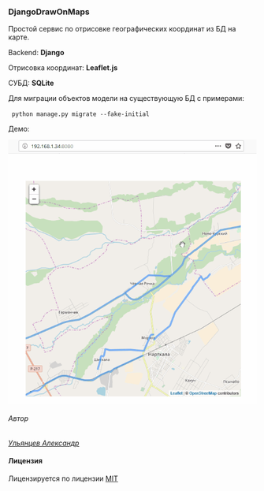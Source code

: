 ### DjangoDrawOnMaps
Простой сервис по отрисовке географических координат из БД на карте.

Backend: **Django**

Отрисовка координат: **Leaflet.js**

СУБД: **SQLite**


Для миграции объектов модели на существующую БД с примерами:

` python manage.py migrate --fake-initial`

Демо:

![](Readme/demo_geometrica.gif)

###### Автор
[*Ульянцев Александр*](mailto:it.bumerang@gmail.com)

#### Лицензия
Лицензируется по лицензии [MIT](LICENSE.txt)